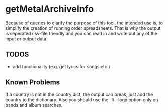 # getMetalArchiveInfo

Because of queries to clarify the purpose of this tool, the intended use is, to simplify the creation of running order spreadsheets. That is why the output is seperated csv-file friendly and you can read in and write out any of the input or output data.

## TODOS

* add functionality (e.g. get lyrics for songs etc.)

## Known Problems

If a country is not in the country dict, the output can break, just add the country to the dictionary. Also you should use the -l/--logo option only on bands and album searches.
